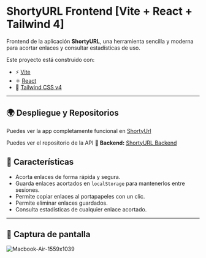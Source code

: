 # ShortyURL Frontend [Vite + React + Tailwind 4]

Frontend de la aplicación **ShortyURL**, una herramienta sencilla y moderna para acortar enlaces y consultar estadísticas de uso.


Este proyecto está construido con:

- ⚡ [Vite](https://vitejs.dev/)
- ⚛️ [React](https://reactjs.org/)
- 💨 [Tailwind CSS v4](https://tailwindcss.com/)

---
## 🌍 Despliegue y Repositorios
Puedes ver la app completamente funcional en [ShortyUrl](https://shorty-url-web.vercel.app/)

Puedes ver el repositorio de la API
🔹 **Backend:** [ShortyURL Backend ](https://shorty-url-web.vercel.app/) 

## 🚀 Características

- Acorta enlaces de forma rápida y segura.
- Guarda enlaces acortados en `localStorage` para mantenerlos entre sesiones.
- Permite copiar enlaces al portapapeles con un clic.
- Permite eliminar enlaces guardados.
- Consulta estadísticas de cualquier enlace acortado.

---

## 📸 Captura de pantalla
![Macbook-Air-1559x1039](https://github.com/user-attachments/assets/5fd91bbc-b772-43f8-9c1f-8c1c5ae2c50c)



